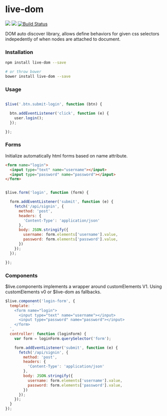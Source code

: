 
# live-dom

[![](https://img.shields.io/npm/v/live-dom.svg)](https://www.npmjs.com/package/live-dom) [![](https://img.shields.io/bower/v/live-dom.svg)](http://bower.io/search/?q=live-dom) [![Build Status](https://travis-ci.org/kiltjs/live-dom.svg?branch=master)](https://travis-ci.org/kiltjs/live-dom)

DOM auto discover library, allows define behaviors for given css selectors indepedently of when nodes are attached to document.

### Installation

``` sh
npm install live-dom --save

# or throw bower
bower install live-dom --save
```

### Usage

``` js

$live('.btn.submit-login', function (btn) {

  btn.addEventListener('click', function (e) {
    user.login();
  });

});

```

### Forms

Initialize automatically html forms based on name attribute.

``` html
<form name="login">
  <input type="text" name="username"></input>
  <input type="password" name="password"></input>
</form>
```

``` js

$live.form('login', function (form) {

  form.addEventListener('submit', function (e) {
    fetch('/api/signin', {
      method: 'post',
      headers: {
        'Content-Type': 'application/json'
      },
      body: JSON.stringify({
        username: form.elements['username'].value,
        password: form.elements['password'].value,
      })
    });
  });

});

```

### Components

$live.components implements a wrapper around customElements V1. Using customElements v0 or $live-dom as fallbacks.

``` js
$live.component('login-form', {
  template: `
    <form name="login">
      <input type="text" name="username"></input>
      <input type="password" name="password"></input>
    </form>
  `,
  controller: function (loginForm) {
    var form = loginForm.querySelector('form');

    form.addEventListener('submit', function (e) {
      fetch('/api/signin', {
        method: 'post',
        headers: {
          'Content-Type': 'application/json'
        },
        body: JSON.stringify({
          username: form.elements['username'].value,
          password: form.elements['password'].value,
        })
      });
    });
  }
});

```
